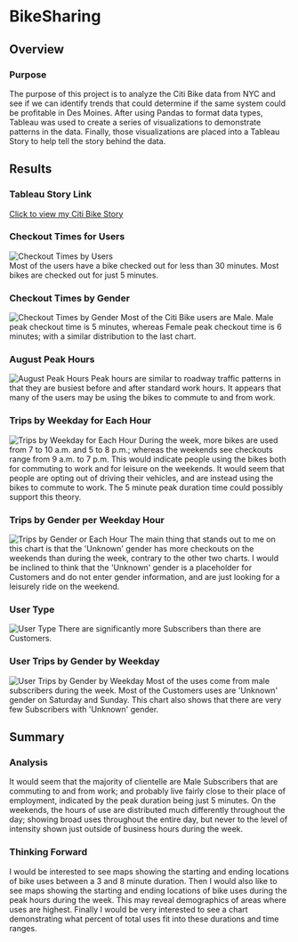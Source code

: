 # BikeSharing
## Overview
### Purpose
The purpose of this project is to analyze the Citi Bike data from NYC and see if we can identify trends that could determine if the same system could be profitable in Des Moines. After using Pandas to format data types, Tableau was used to create a series of visualizations to demonstrate patterns in the data. Finally, those visualizations are placed into a Tableau Story to help tell the story behind the data.
## Results
### Tableau Story Link
[Click to view my Citi Bike Story](https://public.tableau.com/app/profile/clay.manwaring/viz/Challenge14_16239124089400/CitiBikeStory)
### Checkout Times for Users
![Checkout Times by Users](images/tripduration.png)  
Most of the users have a bike checked out for less than 30 minutes. Most bikes are checked out for just 5 minutes.
### Checkout Times by Gender
![Checkout Times by Gender](images/tripdurationgender.png) 
Most of the Citi Bike users are Male. Male peak checkout time is 5 minutes, whereas Female peak checkout time is 6 minutes; with a similar distribution to the last chart.
### August Peak Hours
![August Peak Hours](images/peakhours.png) 
Peak hours are similar to roadway traffic patterns in that they are busiest before and after standard work hours. It appears that many of the users may be using the bikes to commute to and from work.
### Trips by Weekday for Each Hour
![Trips by Weekday for Each Hour](images/dayhour.png) 
During the week, more bikes are used from 7 to 10 a.m. and 5 to 8 p.m.; whereas the weekends see checkouts range from 9 a.m. to 7 p.m. This would indicate people using the bikes both for commuting to work and for leisure on the weekends. It would seem that people are opting out of driving their vehicles, and are instead using the bikes to commute to work. The 5 minute peak duration time could possibly support this theory.
### Trips by Gender per Weekday Hour
![Trips by Gender or Each Hour](images/dayhourgender.png) 
The main thing that stands out to me on this chart is that the 'Unknown' gender has more checkouts on the weekends than during the week, contrary to the other two charts. I would be inclined to think that the 'Unknown' gender is a placeholder for Customers and do not enter gender information, and are just looking for a leisurely ride on the weekend.
### User Type
![User Type](images/usertype.png) 
There are significantly more Subscribers than there are Customers.
### User Trips by Gender by Weekday
![User Trips by Gender by Weekday](images/usertypedaygender.png) 
Most of the uses come from male subscribers during the week. Most of the Customers uses are 'Unknown' gender on Saturday and Sunday. This chart also shows that there are very few Subscribers with 'Unknown' gender.
## Summary
### Analysis
It would seem that the majority of clientelle are Male Subscribers that are commuting to and from work; and probably live fairly close to their place of employment, indicated by the peak duration being just 5 minutes. On the weekends, the hours of use are distributed much differently throughout the day; showing broad uses throughout the entire day, but never to the level of intensity shown just outside of business hours during the week.
### Thinking Forward
I would be interested to see maps showing the starting and ending locations of bike uses between a 3 and 8 minute duration. Then I would also like to see maps showing the starting and ending locations of bike uses during the peak hours during the week. This may reveal demographics of areas where uses are highest. Finally I would be very interested to see a chart demonstrating what percent of total uses fit into these durations and time ranges.
